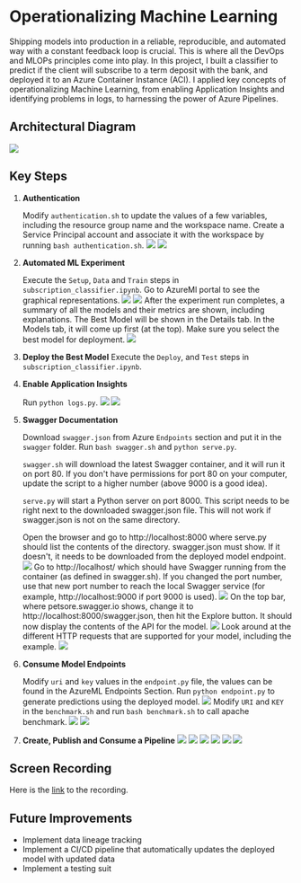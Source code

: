 # Operationalizing Machine Learning
Shipping models into production in a reliable, reproducible, and automated way with a constant feedback loop is crucial. This is where all the DevOps and MLOPs principles come into play. In this project, I built a classifier to predict if the client will subscribe to a term deposit with the bank, and deployed it to an Azure Container Instance (ACI). I applied key concepts of operationalizing Machine Learning, from enabling Application Insights and identifying problems in logs, to harnessing the power of Azure Pipelines.  

## Architectural Diagram
![](screenshots/architecture.png)

## Key Steps
1. **Authentication**

    Modify `authentication.sh` to update the values of a few variables, including the resource group name and the workspace name. Create a Service Principal account and associate it with the workspace by running `bash authentication.sh`.
    ![](screenshots/service_principal.png)
    ![](screenshots/az_ml_workspace_share.png)
2. **Automated ML Experiment**

    Execute the `Setup`, `Data` and `Train` steps in `subscription_classifier.ipynb`. Go to AzureMl portal to see the graphical representations. 
    ![](screenshots/registered_datasets.png)
    ![](screenshots/experiment.png)
    After the experiment run completes, a summary of all the models and their metrics are shown, including explanations. The Best Model will be shown in the Details tab. In the Models tab, it will come up first (at the top). Make sure you select the best model for deployment. 
    ![](screenshots/best_model.png)
3. **Deploy the Best Model**
    Execute the `Deploy`, and `Test` steps in `subscription_classifier.ipynb`.
4. **Enable Application Insights**

    Run `python logs.py`.
    ![](screenshots/log.png)
    ![](screenshots/application_insights.png)
5. **Swagger Documentation**

    Download `swagger.json` from Azure `Endpoints` section and put it in the `swagger` folder. Run `bash swagger.sh` and `python serve.py`. 
    
    `swagger.sh` will download the latest Swagger container, and it will run it on port 80. If you don't have permissions for port 80 on your computer, update the script to a higher number (above 9000 is a good idea).

    `serve.py` will start a Python server on port 8000. This script needs to be right next to the downloaded swagger.json file. This will not work if swagger.json is not on the same directory.

    Open the browser and go to http://localhost:8000 where serve.py should list the contents of the directory. swagger.json must show. If it doesn't, it needs to be downloaded from the deployed model endpoint.
    ![](screenshots/swagger1.png)
    Go to http://localhost/ which should have Swagger running from the container (as defined in swagger.sh). If you changed the port number, use that new port number to reach the local Swagger service (for example, http://localhost:9000 if port 9000 is used).
    ![](screenshots/swagger2.png)
    On the top bar, where petsore.swagger.io shows, change it to http://localhost:8000/swagger.json, then hit the Explore button. It should now display the contents of the API for the model. 
    ![](screenshots/swagger3.png)
    Look around at the different HTTP requests that are supported for your model, including the example.
    ![](screenshots/swagger4.png)
6. **Consume Model Endpoints**

    Modify `uri` and `key` values in the `endpoint.py` file, the values can be found in the AzureML Endpoints Section. Run `python endpoint.py` to generate predictions using the deployed model.
    ![](screenshots/endpoint.png)
    Modify `URI` and `KEY` in the `benchmark.sh` and run `bash benchmark.sh` to call apache benchmark.
    ![](screenshots/benchmark_1.png)
    ![](screenshots/benchmark_2.png)

7. **Create, Publish and Consume a Pipeline**
    ![](screenshots/pipeline.png)
    ![](screenshots/scheduled_run.png)
    ![](screenshots/pipeline_graph.png)
    ![](screenshots/pipeline_endpoints.png)
    ![](screenshots/rundetails_1.png)
    ![](screenshots/rundetails_2.png)
## Screen Recording
Here is the [link](https://youtu.be/NMyYJ88iy-Y) to the recording.

## Future Improvements
- Implement data lineage tracking
- Implement a CI/CD pipeline that automatically updates the deployed model with updated data
- Implement a testing suit